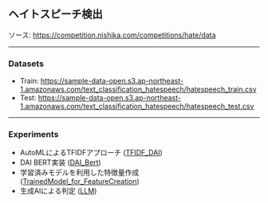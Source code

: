 ## ヘイトスピーチ検出
ソース: https://competition.nishika.com/competitions/hate/data

***
### Datasets
- Train: https://sample-data-open.s3.ap-northeast-1.amazonaws.com/text_classification_hatespeech/hatespeech_train.csv
- Test: https://sample-data-open.s3.ap-northeast-1.amazonaws.com/text_classification_hatespeech/hatespeech_test.csv

***
### Experiments
- AutoMLによるTFIDFアプローチ ([TFIDF_DAI](./TFIDF_DAI))
- DAI BERT実装 ([DAI_Bert](./DAI_Bert))
- 学習済みモデルを利用した特徴量作成 ([TrainedModel_for_FeatureCreation](./TrainedModel_for_FeatureCreation))
- 生成AIによる判定 ([LLM](./LLM))
